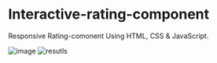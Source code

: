 
# Interactive-rating-component
Responsive Rating-comonent Using HTML, CSS & JavaScript.

![image](https://user-images.githubusercontent.com/112485199/188671449-b8335ee8-3955-4039-be70-3173ce793ec4.png)
![resutls](https://user-images.githubusercontent.com/112485199/188681451-3074dcec-a7ef-40ed-a87f-dbd426cf61cb.png)
